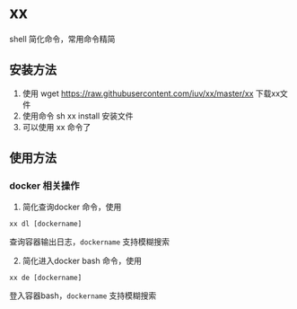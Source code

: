 # xx
shell 简化命令，常用命令精简
## 安装方法
1. 使用 wget https://raw.githubusercontent.com/iuv/xx/master/xx 下载xx文件
2. 使用命令 sh xx install 安装文件
3. 可以使用 xx 命令了

## 使用方法
### docker 相关操作
1. 简化查询docker 命令，使用  
```shell
xx dl [dockername]
```
查询容器输出日志，`dockername` 支持模糊搜索  

2. 简化进入docker bash 命令，使用  
```shell
xx de [dockername]
```
登入容器bash，`dockername` 支持模糊搜索

